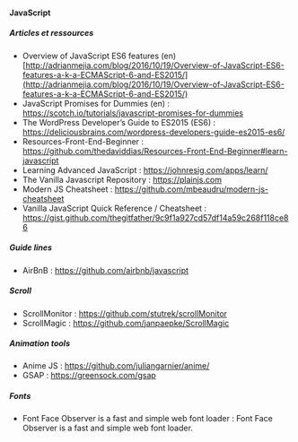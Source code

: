 #### JavaScript

##### Articles et ressources
- Overview of JavaScript ES6 features (en) [http://adrianmejia.com/blog/2016/10/19/Overview-of-JavaScript-ES6-features-a-k-a-ECMAScript-6-and-ES2015/](http://adrianmejia.com/blog/2016/10/19/Overview-of-JavaScript-ES6-features-a-k-a-ECMAScript-6-and-ES2015/)
- JavaScript Promises for Dummies (en) : https://scotch.io/tutorials/javascript-promises-for-dummies
- The WordPress Developer’s Guide to ES2015 (ES6) : https://deliciousbrains.com/wordpress-developers-guide-es2015-es6/
- Resources-Front-End-Beginner : https://github.com/thedaviddias/Resources-Front-End-Beginner#learn-javascript
- Learning Advanced JavaScript : https://johnresig.com/apps/learn/
- The Vanilla Javascript Repository : https://plainjs.com
- Modern JS Cheatsheet : https://github.com/mbeaudru/modern-js-cheatsheet
- Vanilla JavaScript Quick Reference / Cheatsheet : https://gist.github.com/thegitfather/9c9f1a927cd57df14a59c268f118ce86

##### Guide lines
- AirBnB : https://github.com/airbnb/javascript

##### Scroll 
- ScrollMonitor : https://github.com/stutrek/scrollMonitor
- ScrollMagic : https://github.com/janpaepke/ScrollMagic

##### Animation tools
- Anime JS : https://github.com/juliangarnier/anime/
- GSAP : https://greensock.com/gsap

##### Fonts
- Font Face Observer is a fast and simple web font loader : Font Face Observer is a fast and simple web font loader.

